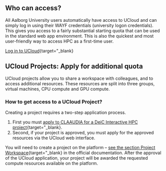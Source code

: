 
## Who can access?
All Aalborg University users automatically have access to UCloud and can simply log in using their WAYF credentials (university logon credentials). This gives you access to a fairly substantial starting quota that can be used in the standard web app environment. This is also the quickest and most user-friendly way to access HPC as a first-time user.

[Log in to UCloud](https://cloud.sdu.dk/app/dashboard){target="_blank}

## UCloud Projects: Apply for additional quota
UCloud projects allow you to share a workspace with colleagues, and to access additional resources. These resources are split into three groups, virtual machines, CPU compute and GPU compute.

### How to get access to a UCloud Project?
Creating a project requires a two-step application process. 

1. First you must [apply to CLAAUDIA for a DeiC Interactive HPC project](https://forms.office.com/e/8Khbr1TJGC){target="_blank}. 
2. Second, if your project is approved, you must apply for the approved resources via the UCloud web interface.

You will need to create a project on the platform – [see the section Project Workspace](https://docs.cloud.sdu.dk/guide/project-overview.html){target="_blank} in the official documentation. After the approval of the UCloud application, your project will be awarded the requested compute resources available on the platform.
